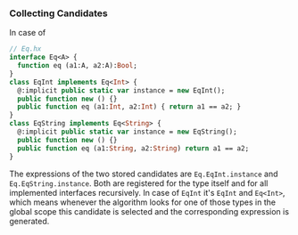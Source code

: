### Collecting Candidates

In case of

```haxe
// Eq.hx
interface Eq<A> {
  function eq (a1:A, a2:A):Bool;
}
class EqInt implements Eq<Int> {
  @:implicit public static var instance = new EqInt();
  public function new () {}
  public function eq (a1:Int, a2:Int) { return a1 == a2; }
}
class EqString implements Eq<String> {
  @:implicit public static var instance = new EqString();
  public function new () {}
  public function eq (a1:String, a2:String) return a1 == a2; 
}
```

The expressions of the two stored candidates are `Eq.EqInt.instance` and `Eq.EqString.instance`.
Both are registered for the type itself and for all implemented interfaces recursively.
In case of `EqInt` it's `EqInt` and `Eq<Int>`, which means whenever the algorithm looks for one 
of those types in the global scope this candidate is selected and the corresponding expression is generated.

